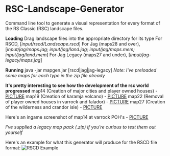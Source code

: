 # RSC-Landscape-Generator
Command line tool to generate a visual representation for every format of the RS Classic (RSC) landscape files.

**Loading**
Drag landscape files into the appropriate directory for its type
For RSCD, [*input/rscd/Landscape.rscd*]
For Jag (maps28 and over), [*input/jag/maps.jag; input/jag/land.jag; input/jag/maps.mem; input/jag/land.mem*]
For Jag Legacy (maps27 and under), [*input/jag-legacy/maps.jag*]

**Running**
java -jar mapgen.jar [rscd|jag|jag-legacy]
*Note: I've preloaded some maps for each type in the zip file already*

**It's pretty interesting to see how the development of the rsc world progressed**
map14  (Creation of major cities and player owned houses) - [PICTURE](http://i.imgur.com/ajV79i1.png "map14")
map19 (Creation of karamja volcano) - [PICTURE](http://i.imgur.com/6VdrKVY.png "map19")
map22 (Removal of player owned houses in varrock and falador) - [PICTURE](http://i.imgur.com/POWUYST.png "map22")
map27 (Creation of the wilderness and crandor isle) - [PICTURE](http://i.imgur.com/AIIFIlG.png "map27")

Here's an ingame screenshot of map14 at varrock POH's - [PICTURE](http://i.imgur.com/9Gj0Icz.png "map14 (ingame)")

*I've supplied a legacy map pack (.zip) if you're curious to test them out yourself*

Here's an example for what this generator will produce for the RSCD file format:
![RSCD Example](http://i.imgur.com/qPLZVpD.png "RSCD Example")
